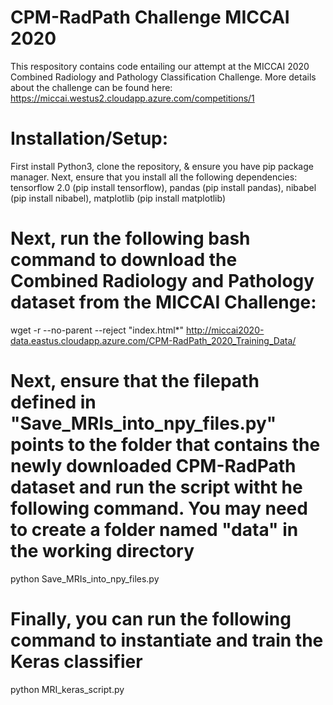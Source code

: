 # CPM-RadPath Challenge MICCAI 2020 
This respository contains code entailing our attempt at the MICCAI 2020 Combined Radiology and Pathology Classification Challenge. More details about the challenge can be found here: https://miccai.westus2.cloudapp.azure.com/competitions/1
# Installation/Setup:
First install Python3, clone the repository, & ensure you have pip package manager. Next, ensure that you install all the following dependencies: tensorflow 2.0 (pip install tensorflow), pandas (pip install pandas), nibabel (pip install nibabel), matplotlib (pip install matplotlib)

# Next, run the following bash command to download the Combined Radiology and Pathology dataset from the MICCAI Challenge:

wget -r --no-parent --reject "index.html*" http://miccai2020-data.eastus.cloudapp.azure.com/CPM-RadPath_2020_Training_Data/

# Next, ensure that the filepath defined in "Save_MRIs_into_npy_files.py" points to the folder that contains the newly downloaded CPM-RadPath dataset and run the script witht he following command.  You may need to create a folder named "data" in the working directory

python Save_MRIs_into_npy_files.py

# Finally, you can run the following command to instantiate and train the Keras classifier

python MRI_keras_script.py
